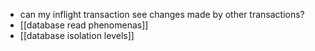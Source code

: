 - can my inflight transaction see changes made by other transactions?
- [[database read phenomenas]]
- [[database isolation levels]]